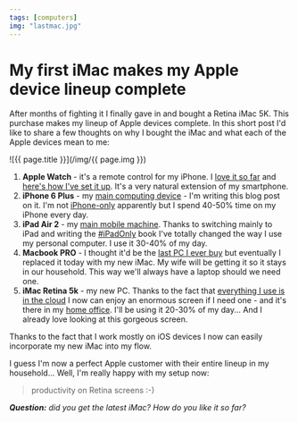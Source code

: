 ```yaml
---
tags: [computers]
img: "lastmac.jpg"
---
```


# My first iMac makes my Apple device lineup complete

After months of fighting it I finally gave in and bought a Retina iMac 5K. This purchase makes my lineup of Apple devices complete. In this short post I'd like to share a few thoughts on why I bought the iMac and what each of the Apple devices mean to me:

<!--More-->

![{{ page.title }}](/img/{{ page.img }})

1. **Apple Watch** - it's a remote control for my iPhone. I [love it so far](https://sliwinski.com/watch-5days) and [here's how I've set it up](https://sliwinski.com/applewatchsetup). It's a very natural extension of my smartphone.
2. **iPhone 6 Plus** - my [main computing device](https://sliwinski.com/6pluslove) - I'm writing this blog post on it. I'm not [iPhone-only](https://sliwinski.com/iphoneonly) apparently but I spend 40-50% time on my iPhone every day.
3. **iPad Air 2** - my [main mobile machine](/ipadonly). Thanks to switching mainly to iPad and writing the [#iPadOnly][] book I've totally changed the way I use my personal computer. I use it 30-40% of my day.
4. **Macbook PRO** - I thought it'd be the [last PC I ever buy](https://sliwinski.com/my-last-pc) but eventually I replaced it today with my new iMac. My wife will be getting it so it stays in our household. This way we'll always have a laptop should we need one.
5. **iMac Retina 5k** - my new PC. Thanks to the fact that [everything I use is in the cloud](https://sliwinski.com/productivity-apps) I now can enjoy an enormous screen if I need one - and it's there in my [home office](https://sliwinski.com/teleworking). I'll be using it 20-30% of my day... And I already love looking at this gorgeous screen. 

Thanks to the fact that I work mostly on iOS devices I now can easily incorporate my new iMac into my flow.

I guess I'm now a perfect Apple customer with their entire lineup in my household... Well, I'm really happy with my setup now:

> productivity on Retina screens :-) 

***Question:*** *did you get the latest iMac? How do you like it so far?*

[I]: http://info.productivemag.com/go/es
[G]: http://info.productivemag.com/go/esa
[iMagazine]: http://iMagazine.pl
[Dropbox]: http://db.tt/kD7Liux
[Evernote]: /how-i-use-evernote
[It's all about Passion!]: /passion
[Nozbe]: http://nozbe.com/
[#iPadOnly]: https://michael.gratis/ipadonly/
[Productive! Magazine]: http://productivemag.com/
[Productive! Show]: /show
[Twitter]: http://twitter.com/MSliwinski

[n]: https://michael.gratis/nozbe